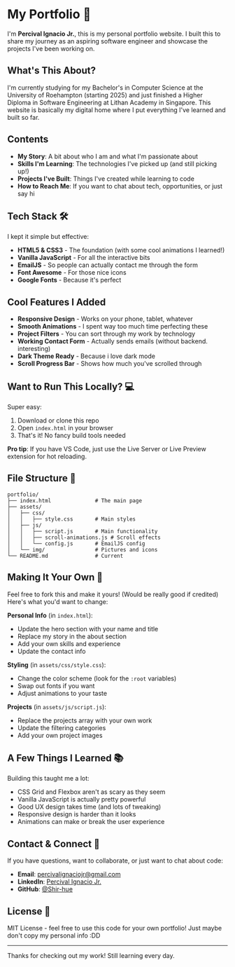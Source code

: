 # My Portfolio 👋

I'm **Percival Ignacio Jr.**, this is my personal portfolio website. I built this to share my journey as an aspiring software engineer and showcase the projects I've been working on.

## What's This About? 

I'm currently studying for my Bachelor's in Computer Science at the University of Roehampton (starting 2025) and just finished a Higher Diploma in Software Engineering at Lithan Academy in Singapore. This website is basically my digital home where I put everything I've learned and built so far.

## Contents

- **My Story**: A bit about who I am and what I'm passionate about
- **Skills I'm Learning**: The technologies I've picked up (and still picking up!)
- **Projects I've Built**: Things I've created while learning to code
- **How to Reach Me**: If you want to chat about tech, opportunities, or just say hi

## Tech Stack 🛠

I kept it simple but effective:
- **HTML5 & CSS3** - The foundation (with some cool animations I learned!)
- **Vanilla JavaScript** - For all the interactive bits
- **EmailJS** - So people can actually contact me through the form
- **Font Awesome** - For those nice icons
- **Google Fonts** - Because it's perfect

## Cool Features I Added 

- **Responsive Design** - Works on your phone, tablet, whatever
- **Smooth Animations** - I spent way too much time perfecting these
- **Project Filters** - You can sort through my work by technology
- **Working Contact Form** - Actually sends emails (without backend. interesting)
- **Dark Theme Ready** - Because i love dark mode
- **Scroll Progress Bar** - Shows how much you've scrolled through

## Want to Run This Locally? 💻

Super easy:
1. Download or clone this repo
2. Open `index.html` in your browser
3. That's it! No fancy build tools needed

**Pro tip**: If you have VS Code, just use the Live Server or Live Preview extension for hot reloading. 

## File Structure 📁

```
portfolio/
├── index.html              # The main page
├── assets/
│   ├── css/
│   │   ├── style.css       # Main styles
│   ├── js/
│   │   ├── script.js       # Main functionality
│   │   ├── scroll-animations.js # Scroll effects
│   │   └── config.js       # EmailJS config
│   └── img/                # Pictures and icons
└── README.md               # Current 
```

## Making It Your Own 🎨

Feel free to fork this and make it yours! (Would be really good if credited) Here's what you'd want to change:

**Personal Info** (in `index.html`):
- Update the hero section with your name and title
- Replace my story in the about section
- Add your own skills and experience
- Update the contact info

**Styling** (in `assets/css/style.css`):
- Change the color scheme (look for the `:root` variables)
- Swap out fonts if you want
- Adjust animations to your taste

**Projects** (in `assets/js/script.js`):
- Replace the projects array with your own work
- Update the filtering categories
- Add your own project images


## A Few Things I Learned 📚

Building this taught me a lot:
- CSS Grid and Flexbox aren't as scary as they seem
- Vanilla JavaScript is actually pretty powerful
- Good UX design takes time (and lots of tweaking)
- Responsive design is harder than it looks
- Animations can make or break the user experience

## Contact & Connect 🤝

If you have questions, want to collaborate, or just want to chat about code:
- **Email**: percivalignaciojr@gmail.com
- **LinkedIn**: [Percival Ignacio Jr.](https://www.linkedin.com/in/percival-ignacio-jr-232603381)
- **GitHub**: [@Shir-hue](https://github.com/Shir-hue)

## License 📝

MIT License - feel free to use this code for your own portfolio! Just maybe don't copy my personal info :DD

---

Thanks for checking out my work! Still learning every day. 
